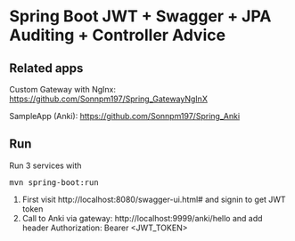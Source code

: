 # Spring Boot JWT + Swagger + JPA Auditing + Controller Advice

## Related apps

Custom Gateway with NgInx: https://github.com/Sonnpm197/Spring_GatewayNgInX

SampleApp (Anki): https://github.com/Sonnpm197/Spring_Anki

## Run

Run 3 services with <pre>mvn spring-boot:run</pre>

1. First visit http://localhost:8080/swagger-ui.html# and signin to get JWT token
2. Call to Anki via gateway: http://localhost:9999/anki/hello and add header Authorization: Bearer <JWT_TOKEN>